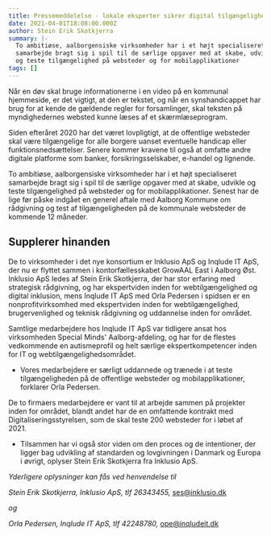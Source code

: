 ```yaml
---
title: Pressemeddelelse - lokale eksperter sikrer digital tilgængelighed
date: 2021-04-01T18:08:00.000Z
author: Stein Erik Skotkjerra
summary: |-
  To ambitiøse, aalborgensiske virksomheder har i et højt specialiseret
  samarbejde bragt sig i spil til de særlige opgaver med at skabe, udvikle
  og teste tilgængelighed på websteder og for mobilapplikationer
tags: []
---
```

Når en døv skal bruge informationerne i en video på en kommunal hjemmeside, er det vigtigt, at den er tekstet, og når en synshandicappet
har brug for at kende de gældende regler for forsamlinger, skal teksten på myndighedernes websted kunne læses af et skærmlæseprogram.

Siden efteråret 2020 har det været lovpligtigt, at de offentlige websteder skal være tilgængelige for alle borgere uanset eventuelle handicap eller funktionsnedsættelser. Senere kommer kravene til også at
omfatte andre digitale platforme som banker, forsikringsselskaber, e-handel og lignende.

To ambitiøse, aalborgensiske virksomheder har i et højt specialiseret samarbejde bragt sig i spil til de særlige opgaver med at skabe, udvikle
og teste tilgængelighed på websteder og for mobilapplikationer. Senest har de lige før påske indgået en generel aftale med Aalborg Kommune om
rådgivning og test af tilgængeligheden på de kommunale websteder de kommende 12 måneder.

## Supplerer hinanden

De to virksomheder i det nye konsortium er Inklusio ApS og Inqlude IT ApS, der nu er flyttet sammen i kontorfællesskabet GrowAAL East i
Aalborg Øst. Inklusio ApS ledes af Stein Erik Skotkjerra, der har stor erfaring med strategisk rådgivning, og har ekspertviden inden for
webtilgængelighed og digital inklusion, mens Inqlude IT ApS med Orla Pedersen i spidsen er en nonprofitvirksomhed med ekspertviden inden for
webtilgængelighed, brugervenlighed og teknisk rådgivning og uddannelse inden for området.

Samtlige medarbejdere hos Inqlude IT ApS var tidligere ansat hos virksomheden Special Minds' Aalborg-afdeling, og har for de flestes
vedkommende en autismeprofil og helt særlige ekspertkompetencer inden for IT og webtilgængelighedsområdet.

* Vores medarbejdere er særligt uddannede og trænede i at teste tilgængeligheden på de offentlige websteder og mobilapplikationer,
  forklarer Orla Pedersen.

De to firmaers medarbejdere er vant til at arbejde sammen på projekter inden for området, blandt andet har de en omfattende kontrakt med
Digitaliseringsstyrelsen, som de skal teste 200 websteder for i løbet af 2021.

* Tilsammen har vi også stor viden om den proces og de intentioner, der ligger bag udvikling af standarden og lovgivningen i Danmark og
  Europa i øvrigt, oplyser Stein Erik Skotkjerra fra Inklusio ApS.

*Yderligere oplysninger kan fås ved henvendelse til*

*Stein Erik Skotkjerra, Inklusio ApS, tlf 26343455,* [ses@inklusio.dk](mailto:ses@inklusio.dk)

*og*

*Orla Pedersen, Inqlude IT ApS, tlf 42248780,* [ope@inqludeit.dk](mailto:ope@inqludeit.dk)